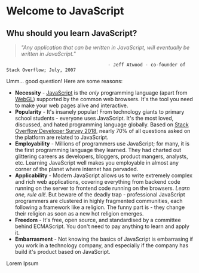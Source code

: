 # Welcome to JavaScript    

## Whu should you learn JavaScript?    

> _"Any application that can be written in JavaScript, will eventually be written in JavaScript."_ 

                                          - Jeff Atwood - co-founder of Stack Overflow; July, 2007    
                                          
Umm... good question! Here are some reasons: 
  - __Necessity__ - [JavaScript]((https://en.wikipedia.org/wiki/JavaScript)) is the _only_ programming language (apart from [WebGL](https://en.wikipedia.org/wiki/WebGL)) supported by the common web browsers. It's the tool you need to make your web pages alive and interactive. 
  - __Popularity__ - It's insanely popular! From technology giants to primary school students - everyone uses JavaScript. It's the most loved, discussed, and hated programming language globally. Based on [Stack Overflow Developer Survey 2018](https://insights.stackoverflow.com/survey/2018), nearly 70% of all questions asked on the platform are related to JavaScript. 
  - __Employability__ - Millions of programmers use JavaScript; for many, it is the first programming language they learned. They had charted out glittering careers as developers, bloggers, product mangers, analysts, etc. Learning JavaScript well makes you employable in almost any corner of the planet where internet has pervaded.
  - __Applicability__ - Modern JavaScript allows us to write extremely complex and rich web applications, covering everything from backend code running on the server to frontend code running on the browsers. _Learn one, rule all!_. But beware of the deadly trap - professional JavaScript programmers are clustered in highly fragmented communities, each following a framework like a religion. The funny part is - they change their religion as soon as a new hot religion emerges.
  - __Freedom__ - It's free, open source, and standardised by a committee behind ECMAScript. You don't need to pay anything to learn and apply it.
  - __Embarrasment__ - Not knowing the basics of JavaScript is embarrasing if you work in a technology company, and especially if the company has build it's product based on JavaScript.    
  
Lorem Ipsum
